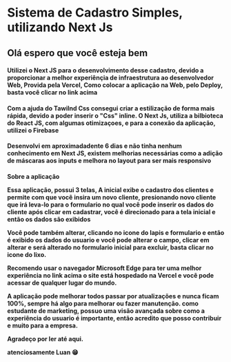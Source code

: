 <H1> Sistema de Cadastro Simples, utilizando Next Js </h1>

<h2>Olá espero que você esteja bem </h2>

<h4> Utilizei o Next JS para o desenvolvimento desse cadastro, devido a proporcionar a melhor experiênçia de infraestrutura ao desenvolvedor Web, Provida pela Vercel, Como colocar a aplicação na Web, pelo Deploy, basta você clicar no link acima <h4>

<h4> Com a ajuda do Tawilnd Css consegui criar a estilização de forma mais rápida, devido a poder inserir o "Css" inline. O Next Js, utiliza a bilbioteca do React JS, com algumas otimizaçoes, e para a conexão da aplicação, utilizei o Firebase </h4>

<h4> Desenvolvi em aproximadadente 6 dias e não tinha nenhum conhecimento em Next JS, existem melhorias necessárias como a adição de máscaras aos inputs e melhora no layout para ser mais responsivo</h4>


<h4> Sobre a aplicação
  
  Essa aplicação, possui 3 telas, A inicial exibe o cadastro dos clientes e permite com que você insira um novo cliente, presionando novo cliente
  que irá leva-lo para o formulario no qual você pode inserir os dados do cliente
  após clicar em cadastrar, você é direcionado para a tela inicial e então os dados são exibidos
  
  Você pode também alterar, clicando no icone do lapis e formulario
  e então é exibido os dados do usuario e você pode alterar o campo, clicar em alterar e será alterado no formulario inicial
  para excluir, basta clicar no icone do lixo.
  
  Recomendo usar o navegador Microsoft Edge para ter uma melhor experiência
  no link acima o site está hospedado na Vercel e você pode acessar de qualquer lugar do mundo.
  
  A aplicação pode melhorar todos passar por atualizações e nunca ficam 100%, sempre há algo para melhorar ou fazer manutenção.
  como estudante de marketing, possuo uma visão avançada sobre como a experiência do usuario é importante, então acredito que 
  posso contribuir e muito para a empresa. 
  
  Agradeço por ler até aqui.
  
  atenciosamente Luan 😁
  
</h4>

  
 
